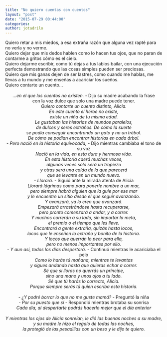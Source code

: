 ```yaml
---
title: "No quiero cuentas con cuentos"
layout: "post"
date: "2015-07-29 00:44:00"
categories: 
author: jotadrilo
---
```


<div class="css-full-post-content js-full-post-content">
Quiero retar a mis miedos, a esa extraña razón que alguna vez rapté para no verla y no verme.<br />Quiero dejar que mis dedos hablen como lo hacen tus ojos, que no paran de contarme a gritos cómo es el cielo.<br />Quiero dejarme escribir, como tú dejas a tus labios bailar, con una ejecución perfecta demostrando que las cosas simples pueden ser preciosas.<br />Quiero que mis ganas dejen de ser lastres, como cuando me hablas, me llevas a tu mundo y me enseñas a acariciar los sueños.<br />Quiero contarte un cuento...<br /><br /><div style="text-align: center;"><i>...en el que los cuentos no existen. -</i> Dijo su madre acabando la frase</div><div style="text-align: center;">con la voz dulce que solo una madre puede tener.</div><div style="text-align: center;"><i>Quiero contarte un cuento distinto, Alicia.</i></div><div style="text-align: center;"><i>En este cuento el héroe no existe,</i></div><div style="text-align: center;"><i>existe un niña de tu misma edad.</i></div><div style="text-align: center;"><i>Le gustaban las historias de mundos paralelos,</i></div><div style="text-align: center;"><i>de dulces y seres extraños. De cómo la suerte</i></div><div style="text-align: center;"><i>se podía conseguir encontrando un gato y no un trébol.</i></div><div style="text-align: center;"><i>De cómo se podían encontrar historias en cada árbol.</i></div><div style="text-align: center;"><i>- Pero nació en la historia equivocada, -</i> Dijo mientras cambiaba el tono de su voz</div><div style="text-align: center;"><i>Nació en la vida, en esta dura y hermosa vida.</i></div><div style="text-align: center;"><i>En esta historia caerá muchas veces,</i></div><div style="text-align: center;"><i>algunas veces solo será un tropiezo</i></div><div style="text-align: center;"><i>y otras será una caída de la que parecerá</i></div><div style="text-align: center;"><i>que se levante en un mundo nuevo.</i></div><div style="text-align: center;"><i>- Llorará. - </i>Siguió ante la mirada atenta de Alicia</div><div style="text-align: center;"><i>Llorará lágrimas como para ponerle nombre a un mar,</i></div><div style="text-align: center;"><i>pero siempre habrá alguien que la guíe por ese mar</i></div><div style="text-align: center;"><i>y le encuentre un sitio desde el que seguir avanzando.</i></div><div style="text-align: center;"><i>Y avanzará, ya lo creo que avanzará.</i></div><div style="text-align: center;"><i>Empezará arrastrándose hasta recuperarse,</i></div><div style="text-align: center;"><i>pero pronto comenzará a andar, y a correr.</i></div><div style="text-align: center;"><i>Y muchos correrán a su lado, sin importar la meta,</i></div><div style="text-align: center;"><i>el premio o el tiempo que les lleve.</i></div><div style="text-align: center;"><i>Encontrará a gente extraña, quizás hasta locos,</i></div><div style="text-align: center;"><i>locos que le enseñen lo extraño y bonito de la historia.</i></div><div style="text-align: center;"><i>Y locos que querrán lo peor para ella,</i></div><div style="text-align: center;"><i>pero no menos importantes por ello.</i></div><div style="text-align: center;"><i>- Y aun así, todos los días despertará. - </i>Continuó mientras le acariciaba el pelo</div><div style="text-align: center;"><i>Como lo harás tú mañana, mientras te levantas</i></div><div style="text-align: center;"><i>y sigues andando hasta que quieras echar a correr.</i></div><div style="text-align: center;"><i>Sé que si lloras no querrás un príncipe,</i></div><div style="text-align: center;"><i>sino una mano y unos ojos a tu lado.</i></div><div style="text-align: center;"><i>Sé que tú harás lo correcto, Alicia.</i></div><div style="text-align: center;"><i>Porque siempre serás tú quien escriba esta historia.</i></div><div style="text-align: center;"><i><br /></i></div><div style="text-align: center;"><i>- ¿Y podré borrar lo que no me guste mamá? - </i>Preguntó la niña</div><div style="text-align: center;"><i>- Por su puesto que sí - </i>Respondió mientras brotaba su sonrisa</div><div style="text-align: center;"><i>Cada día, al despertarte podrás hacerlo mejor que el día anterior</i></div><div style="text-align: center;"><i><br /></i></div><div style="text-align: center;"><i>Y mientras los ojos de Alicia sonreían, le dió las buenas noches a su madre,</i></div><div style="text-align: center;"><i>y su madre le hizo el regalo de todas las noches,</i></div><div style="text-align: center;"><i>la protegió de las pesadillas con un beso y le dijo te quiero.</i></div>
</div>
